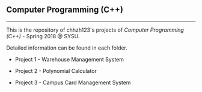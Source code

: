 ## Computer Programming (C++)
--------------------------------------

This is the repository of chhzh123's projects of *Computer Programming (C++)* - Spring 2018 @ SYSU.

Detailed information can be found in each folder.

* Project 1 - Warehouse Management System

* Project 2 - Polynomial Calculator

* Project 3 - Campus Card Management System